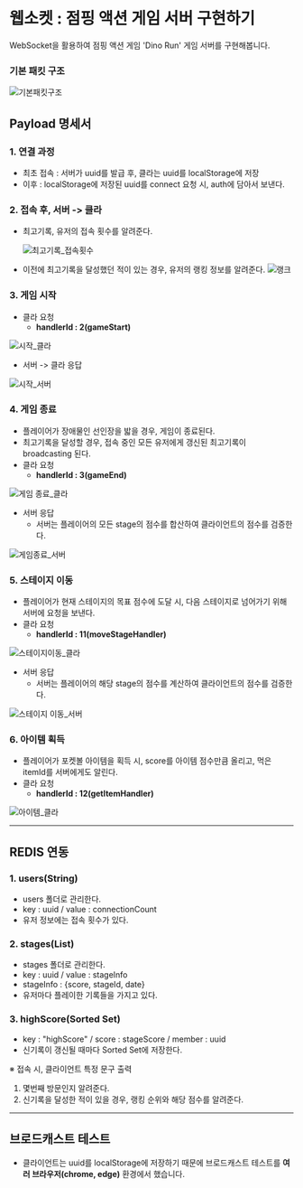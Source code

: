 # 웹소켓 : 점핑 액션 게임 서버 구현하기

WebSocket을 활용하여 점핑 액션 게임 'Dino Run' 게임 서버를 구현해봅니다.

### 기본 패킷 구조
![기본패킷구조](https://github.com/user-attachments/assets/05db2140-fbe9-49dc-b9d5-1fba08c98864)

## Payload 명세서
### 1. 연결 과정
  - 최초 접속 : 서버가 uuid를 발급 후, 클라는 uuid를 localStorage에 저장
  - 이후 : localStorage에 저장된 uuid를 connect 요청 시, auth에 담아서 보낸다.
  
### 2. 접속 후, 서버 -> 클라
  - 최고기록, 유저의 접속 횟수를 알려준다.
    
    ![최고기록_접속횟수](https://github.com/user-attachments/assets/302e688d-0837-49ad-a00b-e52075974336)
    
  - 이전에 최고기록을 달성했던 적이 있는 경우, 유저의 랭킹 정보를 알려준다.
  ![랭크](https://github.com/user-attachments/assets/ea989b26-fe02-4c48-bbd0-5e96a88e590f)  

  
### 3. 게임 시작
  - 클라 요청
    - **handlerId : 2(gameStart)**
    
  ![시작_클라](https://github.com/user-attachments/assets/a60cb97c-c2c8-4746-8a8a-b8888d3305d9)
  - 서버 -> 클라 응답
    
![시작_서버](https://github.com/user-attachments/assets/6e1b25e3-88b0-4c7d-877d-2713336bb26d)

  

### 4. 게임 종료
  - 플레이어가 장애물인 선인장을 밟을 경우, 게임이 종료된다.
  - 최고기록을 달성할 경우, 접속 중인 모든 유저에게 갱신된 최고기록이 broadcasting 된다.
  - 클라 요청
    - **handlerId : 3(gameEnd)**
      
  ![게임 종료_클라](https://github.com/user-attachments/assets/875e3402-0a03-49e0-bb22-c58609a88289)
  - 서버 응답
    - 서버는 플레이어의 모든 stage의 점수를 합산하여 클라이언트의 점수를 검증한다.

![게임종료_서버](https://github.com/user-attachments/assets/5a8ff92e-ddb2-4acc-8080-f34c455e302d)

### 5. 스테이지 이동
  - 플레이어가 현재 스테이지의 목표 점수에 도달 시, 다음 스테이지로 넘어가기 위해 서버에 요청을 보낸다.
  - 클라 요청
    - **handlerId : 11(moveStageHandler)**

  ![스테이지이동_클라](https://github.com/user-attachments/assets/16ff67ce-0cc9-43c0-930d-4843759e32a0)
    
  - 서버 응답
    - 서버는 플레이어의 해당 stage의 점수를 계산하여 클라이언트의 점수를 검증한다.

  ![스테이지 이동_서버](https://github.com/user-attachments/assets/af46affb-a41b-4d81-a7eb-ec4169bd905e)

### 6. 아이템 획득
  - 플레이어가 포켓볼 아이템을 획득 시, score를 아이템 점수만큼 올리고, 먹은 itemId를 서버에게도 알린다.
  - 클라 요청
    - **handlerId : 12(getItemHandler)**
      
![아이템_클라](https://github.com/user-attachments/assets/ac5c27ec-2c54-45b7-9efa-c1bdce6129ab)

---

## REDIS 연동
### 1. users(String)
- users 폴더로 관리한다.
- key : uuid / value : connectionCount
- 유저 정보에는 접속 횟수가 있다.
### 2. stages(List)
- stages 폴더로 관리한다.
- key : uuid / value : stageInfo
- stageInfo : {score, stageId, date}
- 유저마다 플레이한 기록들을 가지고 있다.
### 3. highScore(Sorted Set)
- key : "highScore" / score : stageScore / member : uuid
- 신기록이 갱신될 때마다 Sorted Set에 저장한다.

※ 접속 시, 클라이언트 특정 문구 출력
1) 몇번째 방문인지 알려준다.
2) 신기록을 달성한 적이 있을 경우, 랭킹 순위와 해당 점수를 알려준다.

---

## 브로드캐스트 테스트
 - 클라이언트는 uuid를 localStorage에 저장하기 때문에
   브로드캐스트 테스트를 **여러 브라우저(chrome, edge)** 환경에서 했습니다.
 
















